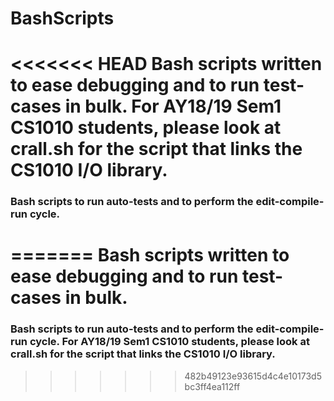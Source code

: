 # BashScripts

<<<<<<< HEAD
Bash scripts written to ease debugging and to run test-cases in bulk. For AY18/19 Sem1 CS1010 students, please look at crall.sh for the script that links the CS1010 I/O library. 
=======

### Bash scripts to run auto-tests and to perform the edit-compile-run cycle. 

=======
Bash scripts written to ease debugging and to run test-cases in bulk. 
=======

### Bash scripts to run auto-tests and to perform the edit-compile-run cycle. For AY18/19 Sem1 CS1010 students, please look at crall.sh for the script that links the CS1010 I/O library. 
>>>>>>> 482b49123e93615d4c4e10173d5bc3ff4ea112ff
